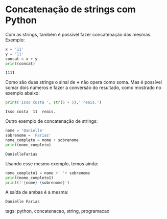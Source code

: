 # Concatenação de strings com Python

Com as strings, também é possível fazer concatenação das mesmas. Exemplo:
```py
x = '11'
y = '11'
concat = x + y
print(concat)
```
```
1111
```
Como são duas strings o sinal de **+** não opera como soma. Mas é possível somar dois números e fazer a conversão do resultado, como mostrado no exemplo abaixo:
```py
print('Isso custa ', str(6 + 5),' reais.')
```
```
Isso custa  11  reais.
```
Outro exemplo de concatenação de strings:
```py
nome = 'Danielle'
sobrenome = 'Farias'
nome_completo = nome + sobrenome
print(nome_completo)
```
```
DanielleFarias
```
Usando esse mesmo exemplo, temos ainda:
```py
nome_completo1 = nome +' '+ sobrenome
print(nome_completo1)
print(f'{nome} {sobrenome}')
```
A saída de ambas é a mesma:
```
Danielle Farias
```

tags: python, concatenacao, string, programacao
